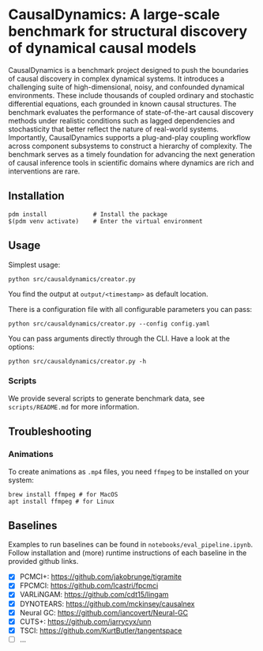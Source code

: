 # CausalDynamics: A large-scale benchmark for structural discovery of dynamical causal models

CausalDynamics is a benchmark project designed to push the boundaries of causal discovery in complex dynamical systems.
It introduces a challenging suite of high-dimensional, noisy, and confounded dynamical environments.
These include thousands of coupled ordinary and stochastic differential equations, each grounded in known causal structures.
The benchmark evaluates the performance of state-of-the-art causal discovery methods under realistic conditions such as lagged dependencies and stochasticity that better reflect the nature of real-world systems.
Importantly, CausalDynamics supports a plug-and-play coupling workflow across component subsystems to construct a hierarchy of complexity.
The benchmark serves as a timely foundation for advancing the next generation of causal inference tools in scientific domains where dynamics are rich and interventions are rare.


## Installation
```shell
pdm install             # Install the package
$(pdm venv activate)    # Enter the virtual environment
```

## Usage
Simplest usage:
```shell
python src/causaldynamics/creator.py
```

You find the output at `output/<timestamp>` as default location.

There is a configuration file with all configurable parameters you can pass:
```shell
python src/causaldynamics/creator.py --config config.yaml
```

You can pass arguments directly through the CLI. Have a look at the options:
```shell
python src/causaldynamics/creator.py -h
```

### Scripts

We provide several scripts to generate benchmark data, see `scripts/README.md` for more information.

## Troubleshooting
### Animations
To create animations as `.mp4` files, you need `ffmpeg` to be installed on your system:

```shell
brew install ffmpeg # for MacOS
apt install ffmpeg # for Linux
```
## Baselines
Examples to run baselines can be found in `notebooks/eval_pipeline.ipynb`. Follow installation and (more) runtime instructions of each baseline in the provided github links.


- [x] PCMCI+: https://github.com/jakobrunge/tigramite
- [x] FPCMCI: https://github.com/lcastri/fpcmci
- [x] VARLiNGAM: https://github.com/cdt15/lingam
- [x] DYNOTEARS: https://github.com/mckinsey/causalnex
- [x] Neural GC: https://github.com/iancovert/Neural-GC
- [x] CUTS+: https://github.com/jarrycyx/unn
- [x] TSCI: https://github.com/KurtButler/tangentspace
- [ ] ...
